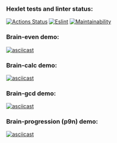 ### Hexlet tests and linter status:
[![Actions Status](https://github.com/maxmelkin/frontend-project-lvl1/workflows/hexlet-check/badge.svg)](https://github.com/maxmelkin/frontend-project-lvl1/actions)
[![Eslint](https://github.com/maxmelkin/frontend-project-lvl1/actions/workflows/eslint_.yml/badge.svg)](https://github.com/maxmelkin/frontend-project-lvl1/actions/workflows/eslint_.yml)
[![Maintainability](https://api.codeclimate.com/v1/badges/dff1a3c13c223c7a4172/maintainability)](https://codeclimate.com/github/maxmelkin/frontend-project-lvl1/maintainability)

### Brain-even demo:
[![asciicast](https://asciinema.org/a/1xeBbzyIcBkqT8OSXIQCH8Kte.svg)](https://asciinema.org/a/1xeBbzyIcBkqT8OSXIQCH8Kte)

### Brain-calc demo:
[![asciicast](https://asciinema.org/a/PXFO6WK46BNg7n9xAUeBdDUeM.svg)](https://asciinema.org/a/PXFO6WK46BNg7n9xAUeBdDUeM)

### Brain-gcd demo:
[![asciicast](https://asciinema.org/a/ecdoHwJ1QbPE5G0Qw4g2yDAVF.svg)](https://asciinema.org/a/ecdoHwJ1QbPE5G0Qw4g2yDAVF)

### Brain-progression (p9n) demo:
[![asciicast](https://asciinema.org/a/4SiCmB9UjJdl0SnVX6eh15vpv.svg)](https://asciinema.org/a/4SiCmB9UjJdl0SnVX6eh15vpv)
